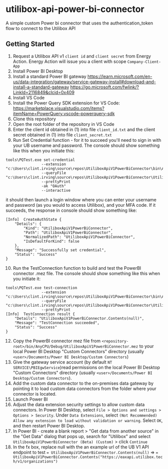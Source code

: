 # utilibox-api-power-bi-connector
A simple custom Power bi connector that uses the authentication_token flow to connect to the Utilibox API

## Getting Started
1. Request a Utilibox API v1 `client id` and `client secret` from Energy Action.  Energy Action will issue you a client with scope `Company-Client-App`
2. Install Power BI Desktop
3. Install a standard Power BI gateway https://learn.microsoft.com/en-us/data-integration/gateway/service-gateway-install#download-and-install-a-standard-gateway https://go.microsoft.com/fwlink/?LinkId=2116849&clcid=0x409
4. Install VS Code
5. Install the Power Query SDK extension for VS Code: https://marketplace.visualstudio.com/items?itemName=PowerQuery.vscode-powerquery-sdk
6. Clone this repository
7. Open the root folder of the repository in VS Code
8. Enter the client id obtained in (1) into file `client_id.txt` and the client secret obtained in (1) into file `client_secret.txt`
9. Run Set Credential function - for it to succeed you'll need to sign in with your UB username and password.  The console should show something like this when you initiate this:
```
tools\PQTest.exe set-credential
				--extension "c:\Users\clint.irving\source\repos\UtiliboxApiV1PowerBiConnector\bin\AnyCPU\Debug\UtiliboxApiV1PowerBiConnector.mez"
				--queryFile "c:\Users\clint.irving\source\repos\UtiliboxApiV1PowerBiConnector\UtiliboxApiV1PowerBiConnector.query.pq"
				--prettyPrint
				-ak "OAuth"
				--interactive
```
it should then launch a login window where you can enter your username and password (as you would to access Utilibox), and your MFA code.  If it succeeds, the response in console should show something like:
```
[Info]	CreateAuthState {
    "Details": {
        "Kind": "UtiliboxApiV1PowerBiConnector",
        "Path": "UtiliboxApiV1PowerBiConnector",
        "NormalizedPath": "UtiliboxApiV1PowerBiConnector",
        "IsDefaultForKind": false
    },
    "Message": "Successfully set credential",
    "Status": "Success"
}
```
10. Run the TestConnection function to build and test the PowerBI connector .mez file.  The console should show something like this when you initiate it:
```
tools\PQTest.exe test-connection
				--extension "c:\Users\clint.irving\source\repos\UtiliboxApiV1PowerBiConnector\bin\AnyCPU\Debug\UtiliboxApiV1PowerBiConnector.mez"
				--queryFile "c:\Users\clint.irving\source\repos\UtiliboxApiV1PowerBiConnector\UtiliboxApiV1PowerBiConnector.query.pq"
				--prettyPrint
[Info]	TestConnection result {
    "Details": "UtiliboxApiV1PowerBiConnector.Contents(null)",
    "Message": "TestConnection succeeded",
    "Status": "Success"
}
```
12. Copy the PowerBI connector mez file from `<repository-root>/bin/AnyCPU/Debug/UtiliboxApiV1PowerBiConnector.mez` to your local Power BI Desktop "Custom Connectors" directory (usually `<user>/Documents/Power BI Desktop/Custom Connectors`)
13. Give the gateway service account (by default `NT SERVICE\PBIEgwService`)read permissions on the local Power BI Desktop "Custom Connectors" directory (usually `<user>/Documents/Power BI Desktop/Custom Connectors`).
14. Add the custom data connector to the on-premises data gateway by pointing it to load custom data connectors from the folder where your connector is located.
15. Launch Power BI
16. Adjust the data extension security settings to allow custom data connectors.  In Power BI Desktop, select `File > Options and settings > Options > Security`. Under `Data Extensions`, select `(Not Recommended) Allow any extension to load without validation or warning`. Select `OK`, and then restart Power BI Desktop.
17. In Power BI - create a blank report > "Get data from another source" in the "Get Data" dialog that pops up, search for "Utilibox" and select `UtiliboxApiV1PowerBiConnector (Beta) (Custom)` > click `Continue`
18. In the fx box, replace null with the an example url of the UB V1 API endpoint to test `= UtiliboxApiV1PowerBiConnector.Contents(null)` => `= UtiliboxApiV1PowerBiConnector.Contents("https://eaxapi.utilibox.tech/v1/organizations")`
